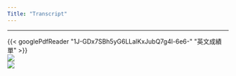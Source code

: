 ```yaml
---
Title: "Transcript"
---
```

***
{{< googlePdfReader "1J-GDx7SBh5yG6LLalKxJubQ7g4l-6e6-" "英文成績單" >}}    
![](/blog/img/e_transcript_1.jpg)  
![](/blog/img/e_transcript_2.jpg)  


